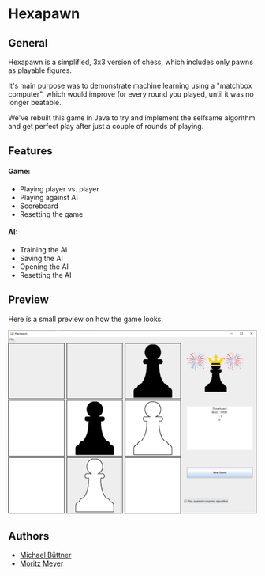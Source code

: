 # Hexapawn

## **General**

Hexapawn is a simplified, 3x3 version of chess, which includes only pawns as playable figures. 

It's main purpose was to demonstrate machine learning using a "matchbox computer", which would improve for every round you played, until it was no longer beatable.

We've rebuilt this game in Java to try and implement the selfsame algorithm and get perfect play after just a couple of rounds of playing.

## **Features**
  #### **Game:**
  *   Playing player vs. player
  *   Playing against AI
  *   Scoreboard
  *   Resetting the game
  #### **AI:**
  *  Training the AI
  *  Saving the AI
  *  Opening the AI
  *  Resetting the AI

## **Preview**
Here is a small preview on how the game looks:

![img.png](pictures/demonstration.png)

## **Authors**

- [Michael Büttner](https://github.com/Miiichiiii)
- [Moritz Meyer](https://github.com/MoritzMy)
